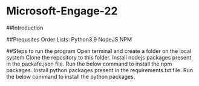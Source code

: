 # Microsoft-Engage-22

##Introduction


##Prequsites
Order Lists:
Python3.9 NodeJS NPM


##Steps to run the program
Open terminal and create a folder on the local system
Clone the repository to this folder.
Install nodejs packages present in the packafe.json file. Run the below command to install the npm packages.
Install python packages present in the requirements.txt file. Run the below command to install the python packages.
